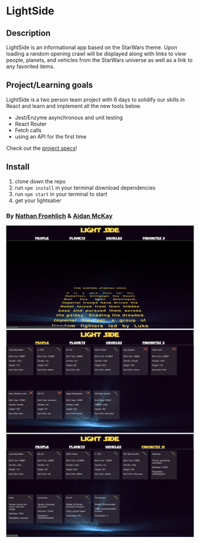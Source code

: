 # LightSide

## Description
LightSide is an informational app based on the StarWars theme. Upon loading a random opening crawl will be displayed along with links to view people, planets, and vehicles from the StarWars universe as well as a link to any favorited items.

## Project/Learning goals
LightSide is a two person team project with 6 days to solidify our skills in React and learn and implement all the new tools below.
* Jest/Enzyme asynchronous and unit testing
* React Router
* Fetch calls
* using an API for the first time

 Check out the [project specs](http://frontend.turing.io/projects/light-side.html)!


## Install
1. clone down the repo
2. run ```npm install``` in your terminal download dependencies
3. run ```npm start``` in your terminal to start
4. get your lightsaber


### By [Nathan Froehlich](https://github.com/Nathan-Froeh) & [Aidan McKay](https://github.com/JellyBeans1312)

![alt text](https://github.com/JellyBeans1312/lightside/blob/master/src/images/Screen%20Shot%202019-07-09%20at%204.53.29%20PM.png)
![alt text](https://github.com/JellyBeans1312/lightside/blob/master/src/images/Screen%20Shot%202019-07-10%20at%206.50.01%20AM.png)
![alt text](https://github.com/JellyBeans1312/lightside/blob/master/src/images/Screen%20Shot%202019-07-10%20at%206.50.43%20AM.png)


